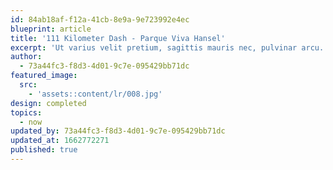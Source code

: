 ```yaml
---
id: 84ab18af-f12a-41cb-8e9a-9e723992e4ec
blueprint: article
title: '111 Kilometer Dash - Parque Viva Hansel'
excerpt: 'Ut varius velit pretium, sagittis mauris nec, pulvinar arcu.'
author:
  - 73a44fc3-f8d3-4d01-9c7e-095429bb71dc
featured_image:
  src:
    - 'assets::content/lr/008.jpg'
design: completed
topics:
  - now
updated_by: 73a44fc3-f8d3-4d01-9c7e-095429bb71dc
updated_at: 1662772271
published: true
---
```

